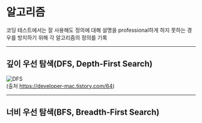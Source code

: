 
# 알고리즘
코딩 테스트에서는 잘 사용해도 정의에 대해 설명을 professional하게 하지 못하는 경우를 방지하기 위해 각 알고리즘의 정의를 기록

---
## 깊이 우선 탐색(DFS, Depth-First Search)

![DFS](https://user-images.githubusercontent.com/101415950/194974462-2c650675-1607-4f56-bdb4-9bc5c61b5d45.gif)   
(출처 https://developer-mac.tistory.com/64)

---
## 너비 우선 탐색(BFS, Breadth-First Search)


